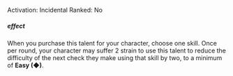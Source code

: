 Activation: Incidental
Ranked: No
##### effect
When you purchase this talent for your
character, choose one skill. Once per round,
your character may suffer 2 strain to use this
talent to reduce the difficulty of the next
check they make using that skill by two, to a
minimum of **Easy (◆)**.